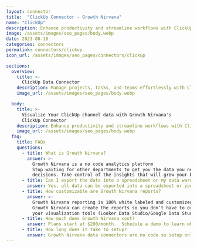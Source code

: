 ```yaml
---
layout: connector
title:  "ClickUp Connector - Growth Nirvana"
name: "ClickUp"
description: Enhance productivity and streamline workflows with ClickUp. Simplify project management, automate processes, and optimize team collaboration.
image: /assets/images/seo_pages/body.webp
date: 2023-08-18
categories: connectors
permalink: connectors/clickup
icon_url: /assets/images/seo_pages/connectors/clickup

sections:
  overview:
    title: >-
      ClickUp Data Connector
    description: Manage projects, tasks, and teams effortlessly with ClickUp. Stay organized, collaborate in real-time, and track progress to achieve your goals efficiently.
    image_url: /assets/images/seo_pages/body.webp

  body:
    title: >-
      Visualize Your ClickUp channel data with Growth Nirvana's
      ClickUp Connector
    description: Enhance productivity and streamline workflows with ClickUp. Simplify project management, automate processes, and optimize team collaboration.
    image_url: /assets/images/seo_pages/body.webp
  faq:
    title: FAQs
    questions:
      - title: What is Growth Nirvana?
        answer: >-
          Growth Nirvana is a no code analytics platform 
          Stop waiting for other departments to get you the data you need to make critical business 
          decisions. Take control of the insights that will grow your business.
      - title: Can I export the data into a spreadsheet or my data warehouse?
        answer: Yes, all data can be exported into a spreadsheet or your data warehouse (Google BigQuery, AWS, Snowflake, Azure, etc)
      - title: How customizable are Growth Nirvana reports?
        answer: >-
          Growth Nirvana reporting is 100% white labeled and customized to your specifications.
          Growth Nirvana can create the reports so you don’t have to or you can connect
          your visualization tools (Looker Data Studio/Google Data Studio, Tableau, PowerBI, etc) to Growth Nirvana.
      - title: How much does Growth Nirvana cost?
        answer: Plans start at $200/month.  Schedule a demo to learn what plan is best for you.
      - title: How long does it take to setup?
        answer: Growth Nirvana data connectors are no code so setup only requires a few clicks.
---
```

